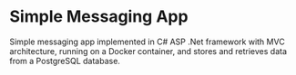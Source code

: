 # Simple Messaging App
 Simple messaging app implemented in C# ASP .Net framework with MVC architecture, running on a Docker container, and stores and retrieves data from a PostgreSQL database. 
